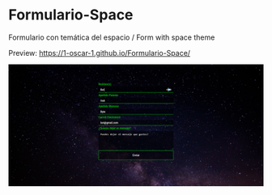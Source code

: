 # Formulario-Space
Formulario con temática del espacio / Form with space theme

Preview: https://1-oscar-1.github.io/Formulario-Space/

![Aquí la descripción de la imagen por si no carga](https://raw.githubusercontent.com/1-Oscar-1/Formulario-Space/master/preview.png)
